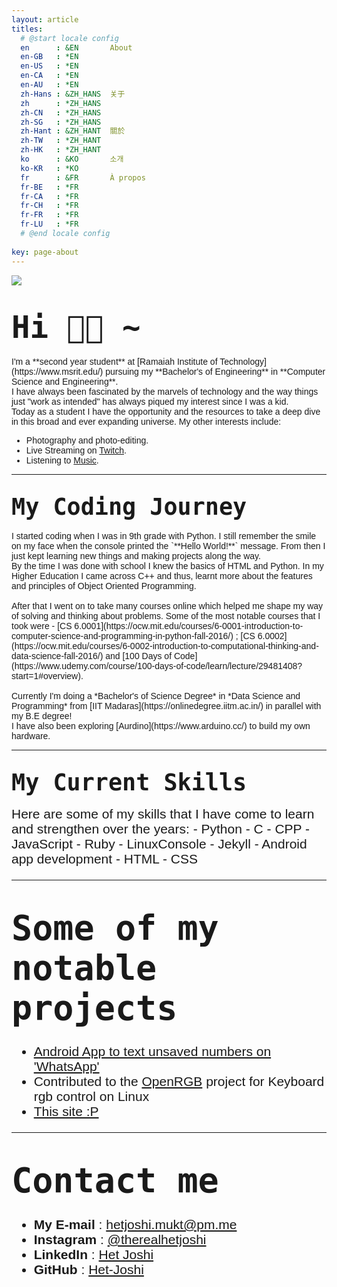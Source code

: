 ```yaml
---
layout: article
titles:
  # @start locale config
  en      : &EN       About
  en-GB   : *EN
  en-US   : *EN
  en-CA   : *EN
  en-AU   : *EN
  zh-Hans : &ZH_HANS  关于
  zh      : *ZH_HANS
  zh-CN   : *ZH_HANS
  zh-SG   : *ZH_HANS
  zh-Hant : &ZH_HANT  關於
  zh-TW   : *ZH_HANT
  zh-HK   : *ZH_HANT
  ko      : &KO       소개
  ko-KR   : *KO
  fr      : &FR       À propos
  fr-BE   : *FR
  fr-CA   : *FR
  fr-CH   : *FR
  fr-FR   : *FR
  fr-LU   : *FR
  # @end locale config
  
key: page-about
---
```

<link rel="preconnect" href="https://fonts.googleapis.com">
<link rel="preconnect" href="https://fonts.gstatic.com" crossorigin>
<link href="https://fonts.googleapis.com/css2?family=Roboto+Mono:wght@500&display=swap" rel="stylesheet">
<link rel="preconnect" href="https://fonts.googleapis.com">
<link rel="preconnect" href="https://fonts.gstatic.com" crossorigin>
<link href="https://fonts.googleapis.com/css2?family=Ubuntu:wght@500&display=swap" rel="stylesheet">

<!-- ![Het Joshi](https://user-images.githubusercontent.com/96608251/189712835-cf028417-6ac1-4e49-b4c5-bd98bf0ca61a.png) -->
<img src="banner.png">

# <span style="font-family:Monospace; font-size:1.75em;"> [](https://github.com/Het-Joshi/blog/blob/main/about.md#-hi--) Hi 👋🏾 ~   
<span style="font-size:1em; font-family: 'Ubuntu', sans-serif;"> 
  I'm a **second year student** at [Ramaiah Institute of Technology](https://www.msrit.edu/) pursuing my **Bachelor's of Engineering** in **Computer Science and Engineering**.
  <br>
  I have always been fascinated by the marvels of technology and the way things just "work as intended" has always piqued my interest since I was a kid.     <br>
  Today as a student I have the opportunity and the resources to take a deep dive in this broad and ever expanding universe.
  My other interests include: 
  
  - <span style="font-size:1em; font-family: 'Ubuntu', sans-serif;"> Photography and photo-editing.
  - <span style="font-size:1em; font-family: 'Ubuntu', sans-serif;"> Live Streaming on [Twitch](https://www.twitch.tv/hetstorm/about).
  - <span style="font-size:1em; font-family: 'Ubuntu', sans-serif;"> Listening to [Music](https://open.spotify.com/user/736tls537c5wkdxh0kst9i4hk?si=901de2e3d9924705).

---
  
## <span style="font-family:Monospace; font-size:1.75em;"> My Coding Journey
<span style="font-size:1em; font-family: 'Ubuntu', sans-serif;">
  I started coding when I was in 9th grade with Python. I still remember the smile on my face when the console printed the `**Hello World!**` message. From then I just kept learning new things and making projects along the way.<br>
	 By the time I was done with school I knew the basics of HTML and Python. In my Higher Education I came across C++ and thus, learnt more about the features and principles of Object Oriented Programming.<br><br>
	 After that I went on to take many courses online which helped me shape my way of solving and thinking about problems. Some of the most notable courses that I took were - [CS 6.0001](https://ocw.mit.edu/courses/6-0001-introduction-to-computer-science-and-programming-in-python-fall-2016/) ; [CS 6.0002](https://ocw.mit.edu/courses/6-0002-introduction-to-computational-thinking-and-data-science-fall-2016/) and [100 Days of Code](https://www.udemy.com/course/100-days-of-code/learn/lecture/29481408?start=1#overview).<br><br>
	 Currently I'm doing a *Bachelor's of Science Degree* in *Data Science and Programming* from [IIT Madaras](https://onlinedegree.iitm.ac.in/) in parallel with my B.E degree!<br>
	 I have also been exploring [Aurdino](https://www.arduino.cc/) to build my own hardware.

---


## <span style="font-family:Monospace; font-size:1.75em;"> My Current Skills
  <span style="font-size:1.5em; font-family: 'Ubuntu', sans-serif;"> 
  Here are some of my skills that I have come to learn and strengthen over the years:
  - <span style="font-size:1em; font-family: 'Ubuntu', sans-serif;"> Python 
  - <span style="font-size:1em; font-family: 'Ubuntu', sans-serif;"> C
  - <span style="font-size:1em; font-family: 'Ubuntu', sans-serif;"> CPP
  - <span style="font-size:1em; font-family: 'Ubuntu', sans-serif;"> JavaScript
  - <span style="font-size:1em; font-family: 'Ubuntu', sans-serif;"> Ruby
  - <span style="font-size:1em; font-family: 'Ubuntu', sans-serif;"> LinuxConsole
  - <span style="font-size:1em; font-family: 'Ubuntu', sans-serif;"> Jekyll
  - <span style="font-size:1em; font-family: 'Ubuntu', sans-serif;"> Android app development
  - <span style="font-size:1em; font-family: 'Ubuntu', sans-serif;"> HTML
  - <span style="font-size:1em; font-family: 'Ubuntu', sans-serif;"> CSS

---

## <span style="font-family:Monospace; font-size:1.75em;"> Some of my notable projects
  - <span style="font-size:1em; font-family: 'Ubuntu', sans-serif;"> [Android App to text unsaved numbers on 'WhatsApp'](https://github.com/Het-Joshi/WhatsappUnsaved)
  - <span style="font-size:1em; font-family: 'Ubuntu', sans-serif;"> Contributed to the [OpenRGB](https://openrgb.org/) project for Keyboard rgb control on Linux
  - <span style="font-size:1em; font-family: 'Ubuntu', sans-serif;"> [This site :P](https://github.com/Het-Joshi/blog)

---

## <span style="font-family:Monospace; font-size:1.75em;"> Contact me
  - <span style="font-size:1em; font-family: 'Ubuntu', sans-serif;">**My E-mail** : [hetjoshi.mukt@pm.me](mailto:hetjoshi.mukt@pm.me)
  - <span style="font-size:1em; font-family: 'Ubuntu', sans-serif;">**Instagram** : [@therealhetjoshi](https://www.instagram.com/therealhetjoshi/)
  - <span style="font-size:1em; font-family: 'Ubuntu', sans-serif;">**LinkedIn** : [Het Joshi](https://www.linkedin.com/in/hetjoshi/)
  - <span style="font-size:1em; font-family: 'Ubuntu', sans-serif;">**GitHub** : [Het-Joshi](https://github.com/Het-Joshi)
